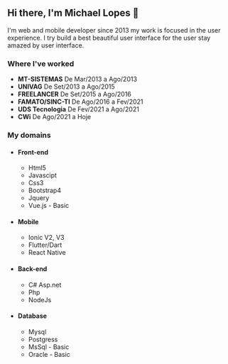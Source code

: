 ## Hi there, I'm Michael Lopes 👋

I'm web and mobile developer since 2013 my work is focused in the user experience. I try build a best beautiful user interface for the user stay amazed by user interface.

### Where I've worked
- **MT-SISTEMAS** De Mar/2013 a Ago/2013
- **UNIVAG** De Set/2013 a Ago/2015
- **FREELANCER** De Set/2015 a Ago/2016
- **FAMATO/SINC-TI** De Ago/2016 a Fev/2021
- **UDS Tecnologia** De Fev/2021 a Ago/2021
- **CWi** De Ago/2021 a Hoje


### My domains
- #### Front-end
  - Html5 
  - Javascipt
  - Css3
  - Bootstrap4
  - Jquery
  - Vue.js - Basic
- #### Mobile
  - Ionic V2, V3
  - Flutter/Dart
  - React Native
- #### Back-end
  - C# Asp.net
  - Php
  - NodeJs
- #### Database
  - Mysql
  - Postgress
  - MsSql - Basic
  - Oracle - Basic
  
  


<!--
**michaelopes/michaelopes** is a ✨ _special_ ✨ repository because its `README.md` (this file) appears on your GitHub profile.

Here are some ideas to get you started:

- 🔭 I’m currently working on ...
- 🌱 I’m currently learning ...
- 👯 I’m looking to collaborate on ...
- 🤔 I’m looking for help with ...
- 💬 Ask me about ...
- 📫 How to reach me: ...
- 😄 Pronouns: ...
- ⚡ Fun fact: ...
-->
